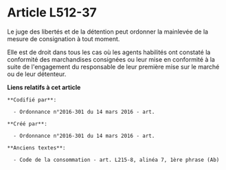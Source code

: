 # Article L512-37

Le juge des libertés et de la détention peut ordonner la mainlevée de la mesure de consignation à tout moment.

Elle est de droit dans tous les cas où les agents habilités ont constaté la conformité des marchandises consignées ou leur
mise en conformité à la suite de l'engagement du responsable de leur première mise sur le marché ou de leur détenteur.

**Liens relatifs à cet article**

	**Codifié par**:

	  - Ordonnance n°2016-301 du 14 mars 2016 - art.

	**Créé par**:

	  - Ordonnance n°2016-301 du 14 mars 2016 - art.

	**Anciens textes**:

	  - Code de la consommation - art. L215-8, alinéa 7, 1ère phrase (Ab)
